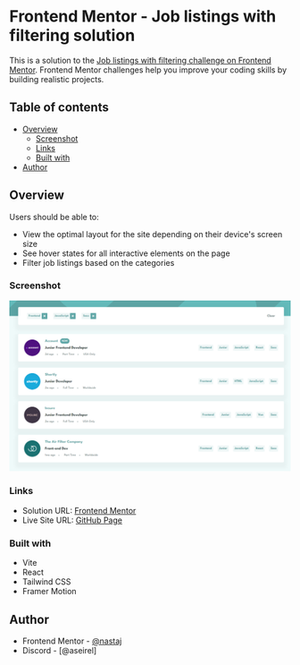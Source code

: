 # Frontend Mentor - Job listings with filtering solution

This is a solution to the [Job listings with filtering challenge on Frontend Mentor](https://www.frontendmentor.io/challenges/job-listings-with-filtering-ivstIPCt). Frontend Mentor challenges help you improve your coding skills by building realistic projects.

## Table of contents

- [Overview](#overview)
  - [Screenshot](#screenshot)
  - [Links](#links)
  - [Built with](#built-with)
- [Author](#author)

## Overview

Users should be able to:

- View the optimal layout for the site depending on their device's screen size
- See hover states for all interactive elements on the page
- Filter job listings based on the categories

### Screenshot

![](./screenshot.png)

### Links

- Solution URL: [Frontend Mentor](https://www.frontendmentor.io/solutions/interactive-comments-section-using-vanilla-js-and-scss-wK8KREGdSd)
- Live Site URL: [GitHub Page](https://nastaj.github.io/job-listings/)

### Built with

- Vite
- React
- Tailwind CSS
- Framer Motion

## Author

- Frontend Mentor - [@nastaj](https://www.frontendmentor.io/profile/nastaj)
- Discord - [@aseirel]
